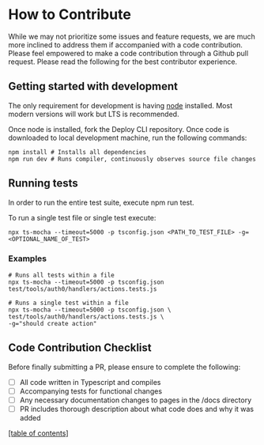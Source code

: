 # How to Contribute

While we may not prioritize some issues and feature requests, we are much more inclined to address them if accompanied with a code contribution. Please feel empowered to make a code contribution through a Github pull request. Please read the following for the best contributor experience.

## Getting started with development

The only requirement for development is having [node](https://nodejs.dev/) installed. Most modern versions will work but LTS is recommended.

Once node is installed, fork the Deploy CLI repository. Once code is downloaded to local development machine, run the following commands:

```shell
npm install # Installs all dependencies
npm run dev # Runs compiler, continuously observes source file changes
```

## Running tests

In order to run the entire test suite, execute npm run test.

To run a single test file or single test execute:

```shell
npx ts-mocha --timeout=5000 -p tsconfig.json <PATH_TO_TEST_FILE> -g=<OPTIONAL_NAME_OF_TEST>
```

### Examples

```shell
# Runs all tests within a file
npx ts-mocha --timeout=5000 -p tsconfig.json test/tools/auth0/handlers/actions.tests.js

# Runs a single test within a file
npx ts-mocha --timeout=5000 -p tsconfig.json \
test/tools/auth0/handlers/actions.tests.js \
-g="should create action"
```

## Code Contribution Checklist

Before finally submitting a PR, please ensure to complete the following:

- [ ] All code written in Typescript and compiles
- [ ] Accompanying tests for functional changes
- [ ] Any necessary documentation changes to pages in the /docs directory
- [ ] PR includes thorough description about what code does and why it was added

[[table of contents]](../README.md#documentation)
